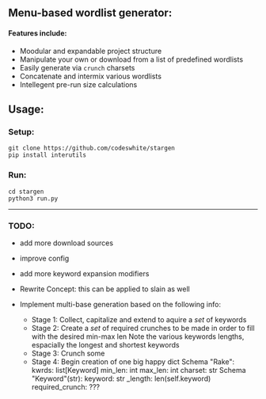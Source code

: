 ## Menu-based wordlist generator:

#### Features include:
- Moodular and expandable project structure
- Manipulate your own or download from a list of predefined wordlists
- Easily generate via `crunch` charsets
- Concatenate and intermix various wordlists
- Intellegent pre-run size calculations

## Usage:
### Setup:
    git clone https://github.com/codeswhite/stargen
    pip install interutils

### Run:
    cd stargen
    python3 run.py

---

### TODO:

- add more download sources
- improve config
- add more keyword expansion modifiers

- Rewrite Concept: this can be applied to slain as well

- Implement multi-base generation based on the following info:
  -  Stage 1:    Collect, capitalize and extend to aquire a *set* of keywords
  - Stage 2:    Create a *set* of required crunches to be made in order to fill with the desired min-max len    Note the various keywords lengths, espacially the longest and shortest keywords
  -  Stage 3:    Crunch some
  - Stage 4:    Begin creation of one big happy dict
    Schema "Rake":        kwrds: list[Keyword]        min_len: int        max_len: int        charset: str    Schema "Keyword"(str):        keyword: str        _length: len(self.keyword)        required_crunch: ???
